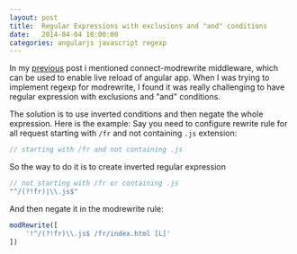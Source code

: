 ```yaml
---
layout: post
title:  Regular Expressions with exclusions and "and" conditions
date:   2014-04-04 10:00:00
categories: angularjs javascript regexp
---
```


In my [previous](/2014/03/26/angular-html5mode-refresh) post i mentioned connect-modrewrite middleware, 
which can be used to enable live reload of angular app. When I was trying to implement regexp for modrewrite, 
I found it was really challenging to have regular expression with exclusions and "and" conditions.

The solution is to use inverted conditions and then negate the whole expression.
Here is the example: Say you need to configure rewrite rule for all request starting with `/fr`
and not containing `.js` extension:

```js
// starting with /fr and not containing .js
```

So the way to do it is to create inverted regular expression

```js
// not starting with /fr or containing .js
"^/(?!fr)|\\.js$"
```

And then negate it in the modrewrite rule:

```js
modRewrite([
    '!^/(?!fr)\\.js$ /fr/index.html [L]'
])
```
